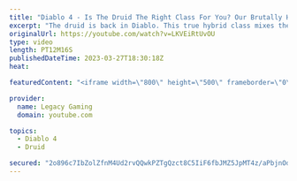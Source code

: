 ```yaml
---
title: "Diablo 4 - Is The Druid The Right Class For You? Our Brutally Honest Impressions From Open Beta"
excerpt: "The druid is back in Diablo. This true hybrid class mixes the stopping power of a melee warrior with the proficiency of a ranged ..."
originalUrl: https://youtube.com/watch?v=LKVEiRtUvOU
type: video
length: PT12M16S
publishedDateTime: 2023-03-27T18:30:18Z
heat: 

featuredContent: "<iframe width=\"800\" height=\"500\" frameborder=\"0\" src=\"https://www.youtube.com/embed/LKVEiRtUvOU\" allow=\"accelerometer; autoplay; encrypted-media; gyroscope; picture-in-picture\" allowfullscreen></iframe>"

provider:
  name: Legacy Gaming
  domain: youtube.com

topics:
  - Diablo 4
  - Druid

secured: "2o896c7IbZolZfnM4Ud2rvQQwkPZTgQzct8C5IiF6fbJMZ5JpMT4z/aPbjnOdxDm3SMg1Mv602o1mD5yvd7MKNRKGDh7o0i2Zdh+EZzKp5iZWQJsfEit3sLZeAugFhJjJpjkOZgVAPQQ466a/lD1Ib6AQ58DNYjE+j8ITOLI8HgZUcvOxLBh3+vhmBUZa0KcPbR6UvdtrYmWJwTlVqRWfDo2M1ERMHvwISNTayv9a6ROh8XYnULJvzY29UInyFbFn1cYT+xF4tJnKdhJWHycYHtai/ysU9YNLzQA+yKsGmJgwmjTINgnp8AY06FCsaK3oD+s4OVcolWiBWopPIgErM4+w5/bJOOzKq9o8TQvd2QlVFHXY0dyeew/pKGVRaPyGFaQF+gSheO7SmJYtWMG7g==;Yx0r8hql8jdr1Ak0PA3wVQ=="
---
```


